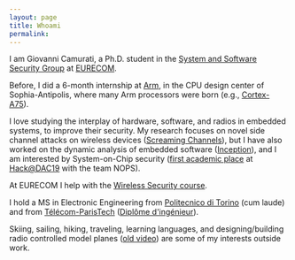```yaml
---
layout: page
title: Whoami
permalink:
---
```


I am Giovanni Camurati, a Ph.D. student in the [System and Software Security
Group](http://s3.eurecom.fr/) at [EURECOM](http://www.eurecom.fr/en).
<!--, under the-->
<!--supervision of [Aurélien Francillon](http://s3.eurecom.fr/~aurel/) (co-advised-->
<!--by [Ludovic Apvrille](https://perso.telecom-paristech.fr/apvrille/)).-->
Before, I did a 6-month internship at [Arm](https://www.arm.com/),
in the CPU design center of Sophia-Antipolis, where many Arm processors were born
(e.g., [Cortex-A75](https://en.wikipedia.org/wiki/ARM_Cortex-A75)).

I love studying the interplay of hardware, software, and radios in embedded
systems, to improve their security. My research focuses on novel side channel
attacks on wireless devices ([Screaming Channels](http://www.s3.eurecom.fr/tools/screaming_channels/)),
but I have also worked on the dynamic analysis
of embedded software ([Inception](https://inception-framework.github.io/inception/)),
and I am interested by System-on-Chip security
([first academic place](https://twitter.com/s3eurecom/status/1136198571785641985?s=20)
at [Hack@DAC19](https://hackat.events/dac19/) with the team NOPS). 

At EURECOM I
help with the [Wireless Security course](http://www.eurecom.fr/en/course/WiSec-2018Fall).

I hold a MS in Electronic Engineering from [Politecnico di Torino](https://www.polito.it/ateneo/colpodocchio/?lang=en)
(cum laude) and from [Télécom-ParisTech](https://www.telecom-paris.fr/en/home)
([Diplôme d'ingénieur](https://en.wikipedia.org/wiki/Dipl%C3%B4me_d%27Ing%C3%A9nieur)).

Skiing, sailing, hiking, traveling, learning languages, and
designing/building radio controlled model planes ([old video][discus])
are some of my interests outside work.

[discus]: https://drive.google.com/file/d/1pKVsa5XbBH5sAGzwptYubxKTJwLWQROS/view?usp=sharing

<!--## Research Interests-->

<!--I love studying the interplay of Hardware, Software, and Radios in Embedded-->
<!--Systems, to improve their Security.-->

<!--For example, I am working on -->
<!--[Screaming Channels](http://www.s3.eurecom.fr/tools/screaming_channels/),-->
<!--a novel side channel attack on wireless devices-->
<!--([ACM CCS 2018 paper](http://s3.eurecom.fr/docs/ccs18_camurati.pdf),-->
<!--[ACM CCS 2018 talk](https://youtu.be/0IafNH2WHxk),-->
<!--[Black Hat USA 2018 talk](https://youtu.be/K7wqwOzD1Yw),-->
<!--and other invited presentations,-->
<!--[>[3rd place in Europe at the CSAW 2018 Applied Research Competition](https://csaw.engineering.nyu.edu/research/csaw18-applied-research-winners),<]-->
<!--[3rd place in Europe at the CSAW 2018 Applied Research Competition](https://twitter.com/CsawEurope/status/1061291018971164684?s=20),-->
<!--[#ScreamingChannles](https://twitter.com/aurelsec/status/1022021215681216513),-->
<!--[open source code and data](https://github.com/eurecom-s3/screaming_channels),-->
<!--covered by [Le Monde](https://www.lemonde.fr/pixels/article/2018/07/25/les-tres-indiscretes-puces-des-objets-connectes_5335566_4408996.html)-->
<!--and [The Register](https://www.theregister.co.uk/2018/07/27/screaming_channels_attack/)).-->
<!--It appears when a radio transmitter accidentally amplifies and broadcasts a-->
<!--sensitive leakage from software running on a processor on the same chip, making-->
<!--side channel attacks possible at large distance.-->

<!--Researching approaches for the development of more secure hardware and software systems is also-->
<!--important to me. I am happy to have contributed to-->
<!--[Inception](https://inception-framework.github.io/inception/)-->
<!--([USENIX Security 2018 paper](https://www.usenix.org/system/files/conference/usenixsecurity18/sec18-corteggiani.pdf),-->
<!--[Maxim Integrated blog](https://www.maximintegrated.com/en/design/blog/open-source-framework.html)),-->
<!--a tool able to build a unified representation of C/C++ code and ArmV7-M assembly, to find-->
<!--memory corruptions with symbolic execution in a virtual machine, while keeping-->
<!--the real hardware system in the loop.-->

<!--I am also interested in the security of Systems-on-Chip. I was part of the team-->
<!--NOPS that [won the first academic place](https://twitter.com/s3eurecom/status/1136198571785641985?s=20)-->
<!--at [Hack@DAC19](https://hackat.events/dac19/),-->
<!--a competition designed to spark research on the detection of-->
<!--software exploitable hardware bugs -->
<!--([HardFails](https://www.usenix.org/conference/usenixsecurity19/presentation/dessouky)).-->
